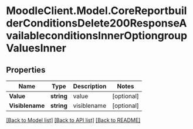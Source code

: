 # MoodleClient.Model.CoreReportbuilderConditionsDelete200ResponseAvailableconditionsInnerOptiongroupValuesInner

## Properties

Name | Type | Description | Notes
------------ | ------------- | ------------- | -------------
**Value** | **string** | value | [optional] 
**Visiblename** | **string** | visiblename | [optional] 

[[Back to Model list]](../README.md#documentation-for-models) [[Back to API list]](../README.md#documentation-for-api-endpoints) [[Back to README]](../README.md)


